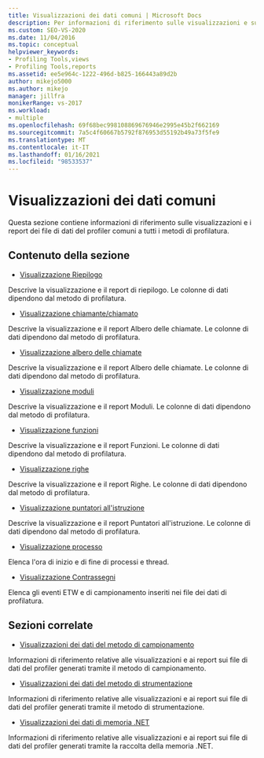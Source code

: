 ```yaml
---
title: Visualizzazioni dei dati comuni | Microsoft Docs
description: Per informazioni di riferimento sulle visualizzazioni e sui report dei file di dati del profiler comuni a tutti i metodi di profilatura, vedere questa sezione.
ms.custom: SEO-VS-2020
ms.date: 11/04/2016
ms.topic: conceptual
helpviewer_keywords:
- Profiling Tools,views
- Profiling Tools,reports
ms.assetid: ee5e964c-1222-496d-b825-166443a89d2b
author: mikejo5000
ms.author: mikejo
manager: jillfra
monikerRange: vs-2017
ms.workload:
- multiple
ms.openlocfilehash: 69f68bec998108869676946e2995e45b2f662169
ms.sourcegitcommit: 7a5c4f60667b5792f876953d55192b49a73f5fe9
ms.translationtype: MT
ms.contentlocale: it-IT
ms.lasthandoff: 01/16/2021
ms.locfileid: "98533537"
---
```

# <a name="common-data-views"></a>Visualizzazioni dei dati comuni
Questa sezione contiene informazioni di riferimento sulle visualizzazioni e i report dei file di dati del profiler comuni a tutti i metodi di profilatura.

## <a name="in-this-section"></a>Contenuto della sezione
- [Visualizzazione Riepilogo](../profiling/summary-view.md)

 Descrive la visualizzazione e il report di riepilogo. Le colonne di dati dipendono dal metodo di profilatura.

- [Visualizzazione chiamante/chiamato](../profiling/caller-callee-view.md)

 Descrive la visualizzazione e il report Albero delle chiamate. Le colonne di dati dipendono dal metodo di profilatura.

- [Visualizzazione albero delle chiamate](../profiling/call-tree-view.md)

 Descrive la visualizzazione e il report Albero delle chiamate. Le colonne di dati dipendono dal metodo di profilatura.

- [Visualizzazione moduli](../profiling/modules-view.md)

 Descrive la visualizzazione e il report Moduli. Le colonne di dati dipendono dal metodo di profilatura.

- [Visualizzazione funzioni](../profiling/functions-view.md)

 Descrive la visualizzazione e il report Funzioni. Le colonne di dati dipendono dal metodo di profilatura.

- [Visualizzazione righe](../profiling/lines-view.md)

 Descrive la visualizzazione e il report Righe. Le colonne di dati dipendono dal metodo di profilatura.

- [Visualizzazione puntatori all'istruzione](../profiling/instruction-pointers-ips-view.md)

 Descrive la visualizzazione e il report Puntatori all'istruzione. Le colonne di dati dipendono dal metodo di profilatura.

- [Visualizzazione processo](../profiling/process-view.md)

 Elenca l'ora di inizio e di fine di processi e thread.

- [Visualizzazione Contrassegni](../profiling/marks-view.md)

 Elenca gli eventi ETW e di campionamento inseriti nei file dei dati di profilatura.

## <a name="related-sections"></a>Sezioni correlate
- [Visualizzazioni dei dati del metodo di campionamento](../profiling/profiler-sampling-method-data-views.md)

 Informazioni di riferimento relative alle visualizzazioni e ai report sui file di dati del profiler generati tramite il metodo di campionamento.

- [Visualizzazioni dei dati del metodo di strumentazione](../profiling/instrumentation-method-data-views.md)

 Informazioni di riferimento relative alle visualizzazioni e ai report sui file di dati del profiler generati tramite il metodo di strumentazione.

- [Visualizzazioni dei dati di memoria .NET](../profiling/dotnet-memory-data-views.md)

 Informazioni di riferimento relative alle visualizzazioni e ai report sui file di dati del profiler generati tramite la raccolta della memoria .NET.
